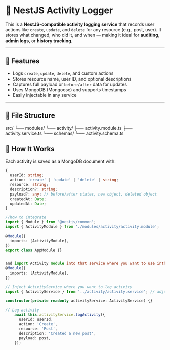 # 📝 NestJS Activity Logger

This is a **NestJS-compatible activity logging service** that records user actions like `create`, `update`, and `delete` for any resource (e.g., post, user). It stores what changed, who did it, and when — making it ideal for **auditing**, **admin logs**, or **history tracking**.

---

## 🚀 Features

- Logs `create`, `update`, `delete`, and custom actions
- Stores resource name, user ID, and optional descriptions
- Captures full payload or `before/after` data for updates
- Uses MongoDB (Mongoose) and supports timestamps
- Easily injectable in any service

---

## 📁 File Structure

src/
└── modules/
└── activity/
├── activity.module.ts
├── activity.service.ts
└── schemas/
└── activity.schema.ts

## 🧱 How It Works

Each activity is saved as a MongoDB document with:

```ts
{
  userId: string;
  action: 'create' | 'update' | 'delete' | string;
  resource: string;
  description?: string;
  payload?: any; // before/after states, new object, deleted object
  createdAt: Date;
  updatedAt: Date;
}
```

```ts
//how to integrate
import { Module } from '@nestjs/common';
import { ActivityModule } from './modules/activity/activity.module';

@Module({
  imports: [ActivityModule],
})
export class AppModule {}


and import Activity module into that service where you want to use inthat module also
@Module({
  imports: [ActivityModule],
})
```

```ts
// Inject ActivityService where you want to log activity
import { ActivityService } from '../activity/activity.service'; // adjust path as

constructor(private readonly activityService: ActivityService) {}

// Log activity
    await this.activityService.logActivity({
      userId: userId,
      action: 'Create',
      resource: 'Post',
      description: 'Created a new post',
      payload: post,
    });




```
